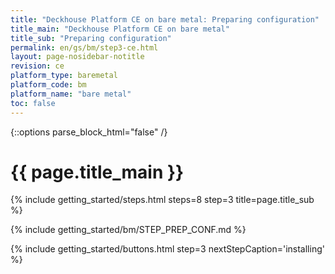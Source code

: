 ```yaml
---
title: "Deckhouse Platform CE on bare metal: Preparing configuration"
title_main: "Deckhouse Platform CE on bare metal"
title_sub: "Preparing configuration"
permalink: en/gs/bm/step3-ce.html
layout: page-nosidebar-notitle
revision: ce
platform_type: baremetal
platform_code: bm
platform_name: "bare metal"
toc: false
---
```


<link rel="stylesheet" type="text/css" href='{{ assets["getting-started.css"].digest_path }}' />
<script type="text/javascript" src='{{ assets["getting-started.js"].digest_path }}'></script>

{::options parse_block_html="false" /}

<h1 class="docs__title">{{ page.title_main }}</h1>
{% include getting_started/steps.html steps=8 step=3 title=page.title_sub %}

{% include getting_started/bm/STEP_PREP_CONF.md %}

{% include getting_started/buttons.html step=3 nextStepCaption='installing' %}
